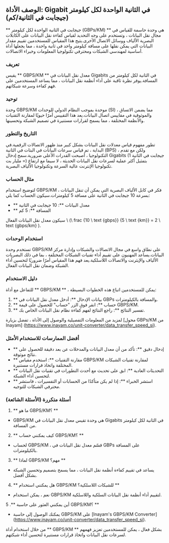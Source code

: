 ## الوصف الأداة: Gigabit في الثانية الواحدة لكل كيلومتر (جيجابت في الثانية/كم)

** جيجابت في الثانية الواحدة لكل كيلومتر (GBPs/KM) ** هي وحدة حاسمة للقياس في مجال نقل البيانات ، وتستخدم على وجه التحديد لقياس كفاءة نقل البيانات على الكابلات البصرية الألياف ووسائل الاتصال الأخرى.يتيح هذا المقياس للمستخدمين تقييم مقدار البيانات التي يمكن نقلها على مسافة كيلومتر واحد في ثانية واحدة ، مما يجعلها أداة أساسية لمهندسي الشبكات ومحترفي تكنولوجيا المعلومات وخبراء الاتصالات.

### تعريف

يقيس ** GBPS/KM ** معدل نقل البيانات في Gigabits في الثانية لكل كيلومتر من المسافة.يوفر نظرة ثاقبة على أداء أنظمة نقل البيانات ، مما يساعد المستخدمين على فهم كفاءة وسرعة شبكاتهم.

### توحيد

وحدة GBPS/KM موحدة بموجب النظام الدولي للوحدات (SI) ، مما يضمن الاتساق والموثوقية في مقاييس اتصال البيانات.يعد هذا التقييس أمرًا حيويًا لمقارنة التقنيات والأنظمة المختلفة ، مما يسمح لقرارات مستنيرة في تصميم الشبكة وتحسينها.

### التاريخ والتطور

تطور مفهوم قياس معدلات نقل البيانات بشكل كبير منذ ظهور الاتصالات الرقمية.في البداية ، تم قياس سرعات البيانات في البتات في الثانية (BPS) ، ولكن مع تقدم التكنولوجيا ، أصبحت القدرات الأعلى ضرورية.سمح إدخال Gigabits (1 جيجابت في الثانية = مليار بت) بتمثيل أكثر عملية لسرعات نقل البيانات الحديثة ، لا سيما مع ارتفاع تكنولوجيا الإنترنت عالية السرعة وتكنولوجيا الألياف البصرية.

### مثال الحساب

لتوضيح استخدام GBPS/KM ، فكر في كابل الألياف البصرية التي يمكن أن تنقل البيانات بسرعة 10 جيجابت في الثانية على مسافة 5 كيلومترات.سيكون الحساب كما يلي:

- ** معدل البيانات **: 10 جيجابت في الثانية
- ** المسافة **: 5 كم

سيكون معدل نقل البيانات الفعال \ (\ frac {10 \ text {gbps}} {5 \ text {km}} = 2 \ text {gbps/km} \).

### استخدام الوحدات

تستخدم وحدة GBPS/KM على نطاق واسع في مجال الاتصالات والشبكات وإدارة مركز البيانات.يساعد المهنيون على تقييم أداء تقنيات الشبكات المختلفة ، بما في ذلك البصريات الألياف والإيثرنت والاتصالات اللاسلكية.يعد فهم هذا المقياس أمرًا ضروريًا لتحسين أداء الشبكة وضمان نقل البيانات الفعال.

### دليل الاستخدام

للتفاعل مع أداة ** GBPS/KM ** ، يمكن للمستخدمين اتباع هذه الخطوات البسيطة:

1. ** بيانات الإدخال **: أدخل معدل نقل البيانات في GBPs والمسافة بالكيلومترات.
2. ** حساب **: انقر فوق الزر "حساب" للحصول على قيمة GBPS/KM.
3. ** تفسير النتائج **: راجع النتائج لفهم كفاءة نظام نقل البيانات الخاص بك.

لمزيد من المعلومات التفصيلية والوصول إلى الأداة ، تفضل بزيارة [محول GBPs/KM من Inayam] (https://www.inayam.co/unit-converter/data_transfer_speed_si).

### أفضل الممارسات للاستخدام الأمثل

- ** إدخال دقيق **: تأكد من أن معدل البيانات والمدخلات عن بعد دقيقة للحصول على نتائج موثوقة.
- ** مقارنة التقنيات **: استخدم مقياس GBPS/KM لمقارنة تقنيات الشبكات المختلفة واتخاذ قرارات مستنيرة.
- ** التحديثات العادية **: ابق على تحديث مع أحدث التطورات في تقنيات نقل البيانات لتحسين أداء الشبكة.
- ** استشر الخبراء **: إذا لم يكن متأكدًا من الحسابات أو التفسيرات ، فاستشر محترفي الشبكات للتوجيه.

### أسئلة متكررة (الأسئلة الشائعة)

1. ** ما هو GBPS/KM؟ **
- GBPS/KM هي وحدة تقيس معدل نقل البيانات في Gigabits في الثانية لكل كيلومتر من المسافة.

2. ** كيف يمكنني حساب GBPS/KM؟ **
- لحساب GBPS/KM ، قسّم معدل نقل البيانات في GBPs على المسافة بالكيلومترات.

3. ** لماذا GBPS/KM مهم؟ **
- يساعد في تقييم كفاءة أنظمة نقل البيانات ، مما يسمح بتصميم وتحسين الشبكة بشكل أفضل.

4. ** هل يمكنني استخدام GBPS/KM للشبكات اللاسلكية؟ **
- نعم ، يمكن استخدام GBPS/KM لتقييم أداء أنظمة نقل البيانات السلكية واللاسلكية.

5 .** أين يمكنني العثور على حاسبة GBPS/KM؟ **
- يمكنك الوصول إلى حاسبة GBPS/KM على [Inayam's GBPS/KM Converter] (https://www.inayam.co/unit-converter/data_transfer_speed_si).

من خلال استخدام أداة ** GBPS/KM ** بشكل فعال ، يمكن للمستخدمين تعزيز فهمهم لسرعات نقل البيانات واتخاذ قرارات مستنيرة لتحسين أداء شبكتهم.